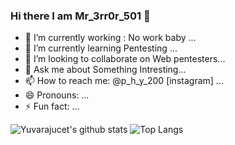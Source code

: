 ### Hi there I am Mr_3rr0r_501 👋

<!--
**yuvarajucet/yuvarajucet** is a ✨ _special_ ✨ repository because its `README.md` (this file) appears on your GitHub profile.

Here are some ideas to get you started:
-->
- 🔭 I’m currently working : No work baby ...
- 🌱 I’m currently learning Pentesting ...
- 👯 I’m looking to collaborate on Web pentesters...
- 💬 Ask me about Something Intresting...
- 📫 How to reach me: @p_h_y_200 [instagram] ...
- 😄 Pronouns: ...
- ⚡ Fun fact: ...

![Yuvarajucet's github stats](https://github-readme-stats.vercel.app/api?username=yuvarajucet&theme=light&show_icons=true&title_color=151515&icon_color=bb2acf&text_color=ff0000&bg_color=d0d0d0)
![Top Langs](https://github-readme-stats.vercel.app/api/top-langs/?username=yuvarajucet&layout=compact&theme=light&show_icons=true&title_color=151515&icon_color=FFFFFF&text_color=ff0000&bg_color=d0d0d0)
